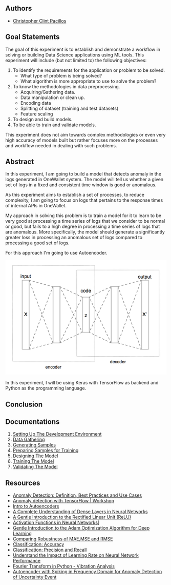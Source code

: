 ## Authors
* [Christopher Clint Pacillos](https://app.identifi.com/profile/0095e202d60a44b88bc75ca97c266e2e)

## Goal Statements

The goal of this experiment is to establish and demonstrate a workflow in solving or building Data Science applications using ML tools.
This experiment will include (but not limited to) the following objectives:

1. To identify the requirements for the application or problem to be solved.
    - What type of problem is being solved?
    - What algorithm is more appropriate to use to solve the problem?
2. To know the methodologies in data preprocessing.
    - Acquiring/Gathering data.
    - Data manipulation or clean up.
    - Encoding data
    - Splitting of dataset (training and test datasets)
    - Feature scaling
3. To design and build models.
4. To be able to train and validate models.

This experiment does not aim towards complex methodologies or even very high accuracy of models built but rather focuses more on the processes and workflow needed in dealing with such problems.

## Abstract

In this experiment, I am going to build a model that detects anomaly in the logs generated in OneWallet system. The model will tell us whether a given set of logs in a fixed and consistent time window is good or anomalous.

As this experiment aims to establish a set of processes, to reduce complexity, I am going to focus on logs that pertains to the response times of internal APIs in OneWallet.

My approach in solving this problem is to train a model for it to learn to be very good at processing a time series of logs that we consider to be normal or good, but fails to a high degree in processing a time series of logs that are anomalous. More specifically, the model should generate a significantly greater loss in processing an anomalous set of logs compared to processing a good set of logs.

For this approach I'm going to use Autoencoder.

![Autoencoder](./docs/images/autoencoder.png "Autoencoder")

In this experiment, I will be using Keras with TensorFlow as backend and Python as the programming language.

## Conclusion

## Documentations

1. [Setting Up The Development Environment](./docs/setting-up-the-development-environment.md)
2. [Data Gathering](./docs/data-gathering.md)
3. [Generating Samples](./docs/generating-samples.md)
4. [Preparing Samples for Training](./docs/preparing-samples-for-training.md)
5. [Designing The Model](./docs/designing-the-model.md)
6. [Training The Model](./docs/training-the-model.md)
7. [Validating The Model](./docs/validating_the_model.md)

## Resources
- [Anomaly Detection: Definition, Best Practices and Use Cases](https://datrics.ai/anomaly-detection-best-practices)
- [Anomaly detection with TensorFlow | Workshop](https://www.youtube.com/watch?v=2K3ScZp1dXQ)
- [Intro to Autoencoders](https://www.tensorflow.org/tutorials/generative/autoencoder)
- [A Complete Understanding of Dense Layers in Neural Networks](https://analyticsindiamag.com/a-complete-understanding-of-dense-layers-in-neural-networks/)
- [A Gentle Introduction to the Rectified Linear Unit (ReLU)](https://machinelearningmastery.com/rectified-linear-activation-function-for-deep-learning-neural-networks/)
- [Activation Functions in Neural Networks](https://towardsdatascience.com/activation-functions-neural-networks-1cbd9f8d91d6)]
- [Gentle Introduction to the Adam Optimization Algorithm for Deep Learning](https://machinelearningmastery.com/adam-optimization-algorithm-for-deep-learning/)
- [Comparing Robustness of MAE,MSE and RMSE](https://towardsdatascience.com/comparing-robustness-of-mae-mse-and-rmse-6d69da870828)
- [Classification: Accuracy](https://developers.google.com/machine-learning/crash-course/classification/accuracy)
- [Classification: Precision and Recall](https://developers.google.com/machine-learning/crash-course/classification/precision-and-recall)
- [Understand the Impact of Learning Rate on Neural Network Performance](https://machinelearningmastery.com/understand-the-dynamics-of-learning-rate-on-deep-learning-neural-networks)
- [Fourier Transform in Python - Vibration Analysis](https://www.alphabold.com/fourier-transform-in-python-vibration-analysis/)
- [Autoencoder with Spiking in Frequency Domain for Anomaly Detection of Uncertainty Event](https://www.atlantis-press.com/journals/jrnal/125935236/view)

